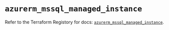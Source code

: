# `azurerm_mssql_managed_instance`

Refer to the Terraform Registory for docs: [`azurerm_mssql_managed_instance`](https://www.terraform.io/docs/providers/azurerm/r/mssql_managed_instance).
